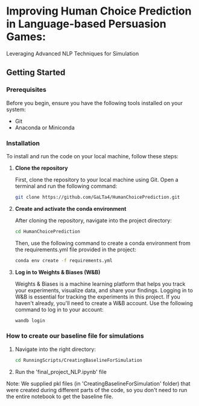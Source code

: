 # Improving Human Choice Prediction in Language-based Persuasion Games:
Leveraging Advanced NLP Techniques for Simulation

## Getting Started


### Prerequisites

Before you begin, ensure you have the following tools installed on your system:
- Git
- Anaconda or Miniconda

### Installation

To install and run the code on your local machine, follow these steps:

1. **Clone the repository**

   First, clone the repository to your local machine using Git. Open a terminal and run the following command:
   ```bash
   git clone https://github.com/GaLTa4/HumanChoicePrediction.git
    ```
2. **Create and activate the conda environment**

    After cloning the repository, navigate into the project directory:

    ```bash
    cd HumanChoicePrediction
    ```

    Then, use the following command to create a conda environment from the requirements.yml file provided in the project:
    ```bash
    conda env create -f requirements.yml
    ```
3. **Log in to Weights & Biases (W&B)**

   Weights & Biases is a machine learning platform that helps you track your experiments, visualize data, and share your findings. Logging in to W&B is essential for tracking the experiments in this project. If you haven't already, you'll need to create a W&B account. 
   Use the following command to log in to your account:
    ```bash
    wandb login
    ```

### How to create our baseline file for simulations
1. Navigate into the right directory:

    ```bash
    cd RunningScripts/CreatingBaselineForSimulation
    ```
2. Run the 'final_project_NLP.ipynb' file

Note: We supplied pkl files (in 'CreatingBaselineForSimulation' folder) that were created during different parts of the code, so you don't need to run the entire notebook to get the baseline file. 